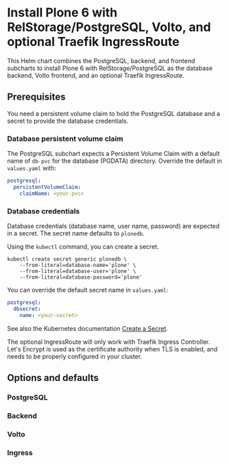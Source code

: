 # Install Plone 6 with RelStorage/PostgreSQL, Volto, and optional Traefik IngressRoute

This Helm chart combines the PostgreSQL, backend, and frontend subcharts to install Plone 6 with RelStorage/PostgreSQL as the database backend, Volto frontend, and an optional Traefik IngressRoute.

## Prerequisites

You need a persistent volume claim to hold the PostgreSQL database and a secret to provide the database credentials.

### Database persistent volume claim

The PostgreSQL subchart expects a Persistent Volume Claim with a default name of `db-pvc` for the database (PGDATA) directory.
Override the default in `values.yaml` with:

```yaml
postgresql:
  persistentVolumeClaim:
    claimName: <your-pvc>
```

### Database credentials

Database credentials (database name, user name, password) are expected in a secret.
The secret name defaults to `plonedb`.

Using the `kubectl` command, you can create a secret.

```shell
kubectl create secret generic plonedb \
    --from-literal=database-name='plone' \
    --from-literal=database-user='plone' \
    --from-literal=database-password='plone'
```

You can override the default secret name in `values.yaml`:

```yaml
postgresql:
  dbsecret:
    name: <your-secret>
```

See also the Kubernetes documentation [Create a Secret](https://kubernetes.io/docs/tasks/configmap-secret/managing-secret-using-kubectl/#create-a-secret).

The optional IngressRoute will only work with Traefik Ingress Controller.
Let's Encrypt is used as the certificate authority when TLS is enabled, and needs to be properly configured in your cluster.

## Options and defaults

### PostgreSQL

### Backend

### Volto

### Ingress
